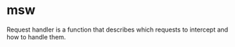 # msw

Request handler is a function that describes which requests to intercept and how to handle them.
